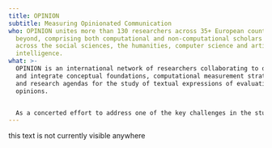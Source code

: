 ```yaml
---
title: OPINION
subtitle: Measuring Opinionated Communication
who: OPINION unites more than 130 researchers across 35+ European countries and
  beyond, comprising both computational and non-computational scholars from all
  across the social sciences, the humanities, computer science and artificial
  intelligence.
what: >-
  OPINION is an international network of researchers collaborating to develop
  and integrate conceptual foundations, computational measurement strategies,
  and research agendas for the study of textual expressions of evaluative
  opinions.


  As a concerted effort to address one of the key challenges in the study of digital textual data, OPINION advances a transdisciplinary, multilingual, culturally sensitive, and collaborative approach to studying opinionated communication.
---
```

this text is not currently visible anywhere